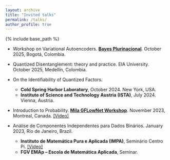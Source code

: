 ```yaml
---
layout: archive
title: "Invited talks"
permalink: /talks/
author_profile: true
---
```

{% include base_path %}

* Workshop on Variational Autoencoders. [**Bayes Plurinacional**](https://bayesplurinacional.org/en/2025/disertantes.html). October 2025, Bogotá, Colombia.

* Quantized Disentanglement: theory and practice. EIA University. October 2025, Medellín, Colombia.

* On the Identifiability of Quantized Factors.
  - **Cold Spring Harbor Laboratory**, October 2024. New York, USA.
  - **Institute of Science and Technology Austria (ISTA)**, July 2024. Vienna, Austria.

* Introduction to Probability. [**Mila GFLowNet Workshop**](https://www.gflownet.org/). November 2023, Montreal, Canada. [[Video]](https://youtu.be/HHwhQx7W8jg?t=2863)

* Análise de Componentes Independentes para Dados Binários. January 2023, Rio de Janeiro, Brazil.
  - **Instituto de Matemática Pura e Aplicada (IMPA)**, Seminário Centro Pi. [[Video]](https://www.youtube.com/watch?v=L4PvFaKs_eE&list=PLo4jXE-LdDTQ0Ujvto1jy-XjOKW4Ozs2h)
  - **FGV EMAp – Escola de Matemática Aplicada**, Seminar.
